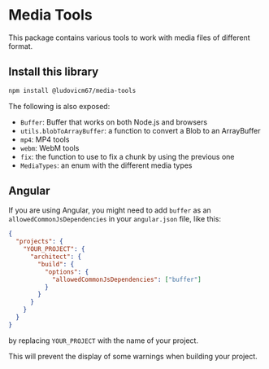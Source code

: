 # Media Tools

This package contains various tools to work with media files of different format.

## Install this library

```sh
npm install @ludovicm67/media-tools
```

The following is also exposed:

- `Buffer`: Buffer that works on both Node.js and browsers
- `utils.blobToArrayBuffer`: a function to convert a Blob to an ArrayBuffer
- `mp4`: MP4 tools
- `webm`: WebM tools
- `fix`: the function to use to fix a chunk by using the previous one
- `MediaTypes`: an enum with the different media types

## Angular

If you are using Angular, you might need to add `buffer` as an `allowedCommonJsDependencies` in your `angular.json` file, like this:

```json
{
  "projects": {
    "YOUR_PROJECT": {
      "architect": {
        "build": {
          "options": {
            "allowedCommonJsDependencies": ["buffer"]
          }
        }
      }
    }
  }
}
```

by replacing `YOUR_PROJECT` with the name of your project.

This will prevent the display of some warnings when building your project.
